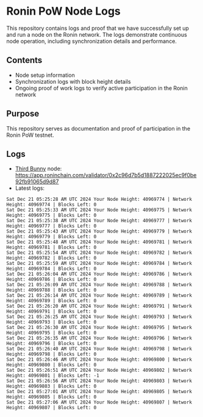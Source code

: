 # Ronin PoW Node Logs

This repository contains logs and proof that we have successfully set up and run a node on the Ronin network. The logs demonstrate continuous node operation, including synchronization details and performance.

## Contents

- Node setup information
- Synchronization logs with block height details
- Ongoing proof of work logs to verify active participation in the Ronin network

## Purpose

This repository serves as documentation and proof of participation in the Ronin PoW testnet.

## Logs

- [Third Bunny](https://thirdbunny.xyz/) node: https://app.roninchain.com/validator/0x2c96d7b5d1887222025ec9f0be92fb91065d9d87
- Latest logs:
```
Sat Dec 21 05:25:28 AM UTC 2024 Your Node Height: 40969774 | Network Height: 40969774 | Blocks Left: 0
Sat Dec 21 05:25:33 AM UTC 2024 Your Node Height: 40969775 | Network Height: 40969775 | Blocks Left: 0
Sat Dec 21 05:25:38 AM UTC 2024 Your Node Height: 40969777 | Network Height: 40969777 | Blocks Left: 0
Sat Dec 21 05:25:43 AM UTC 2024 Your Node Height: 40969779 | Network Height: 40969779 | Blocks Left: 0
Sat Dec 21 05:25:48 AM UTC 2024 Your Node Height: 40969781 | Network Height: 40969781 | Blocks Left: 0
Sat Dec 21 05:25:54 AM UTC 2024 Your Node Height: 40969782 | Network Height: 40969782 | Blocks Left: 0
Sat Dec 21 05:25:59 AM UTC 2024 Your Node Height: 40969784 | Network Height: 40969784 | Blocks Left: 0
Sat Dec 21 05:26:04 AM UTC 2024 Your Node Height: 40969786 | Network Height: 40969786 | Blocks Left: 0
Sat Dec 21 05:26:09 AM UTC 2024 Your Node Height: 40969788 | Network Height: 40969788 | Blocks Left: 0
Sat Dec 21 05:26:14 AM UTC 2024 Your Node Height: 40969789 | Network Height: 40969789 | Blocks Left: 0
Sat Dec 21 05:26:20 AM UTC 2024 Your Node Height: 40969791 | Network Height: 40969791 | Blocks Left: 0
Sat Dec 21 05:26:25 AM UTC 2024 Your Node Height: 40969793 | Network Height: 40969793 | Blocks Left: 0
Sat Dec 21 05:26:30 AM UTC 2024 Your Node Height: 40969795 | Network Height: 40969795 | Blocks Left: 0
Sat Dec 21 05:26:35 AM UTC 2024 Your Node Height: 40969796 | Network Height: 40969796 | Blocks Left: 0
Sat Dec 21 05:26:40 AM UTC 2024 Your Node Height: 40969798 | Network Height: 40969798 | Blocks Left: 0
Sat Dec 21 05:26:46 AM UTC 2024 Your Node Height: 40969800 | Network Height: 40969800 | Blocks Left: 0
Sat Dec 21 05:26:51 AM UTC 2024 Your Node Height: 40969802 | Network Height: 40969801 | Blocks Left: -1
Sat Dec 21 05:26:56 AM UTC 2024 Your Node Height: 40969803 | Network Height: 40969803 | Blocks Left: 0
Sat Dec 21 05:27:01 AM UTC 2024 Your Node Height: 40969805 | Network Height: 40969805 | Blocks Left: 0
Sat Dec 21 05:27:06 AM UTC 2024 Your Node Height: 40969807 | Network Height: 40969807 | Blocks Left: 0
```
